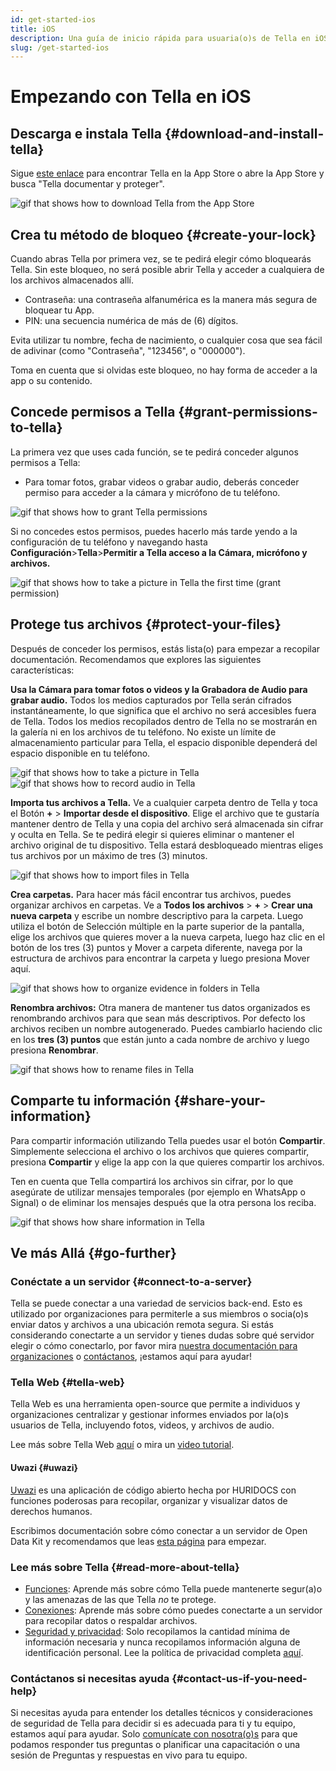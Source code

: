 ```yaml
---
id: get-started-ios
title: iOS
description: Una guía de inicio rápida para usuaria(o)s de Tella en iOS
slug: /get-started-ios
---
```


# Empezando con Tella en iOS

## Descarga e instala Tella {#download-and-install-tella}
Sigue [este enlace](https://apps.apple.com/us/app/tella-document-protect/id1598152580) para encontrar Tella en la App Store o abre la App Store y busca "Tella documentar y proteger".


<div class="gifs">
    <img src="img/getting-started/ios/find-and-download.gif" alt="gif that shows how to download Tella from the App Store" title="find and download gif" />
</div>



## Crea tu método de bloqueo {#create-your-lock}
Cuando abras Tella por primera vez, se te pedirá elegir cómo bloquearás Tella. Sin este bloqueo, no será posible abrir Tella y acceder a cualquiera de los archivos almacenados allí.

* Contraseña: una contraseña alfanumérica es la manera más segura de bloquear tu App.
* PIN: una secuencia numérica de más de (6) dígitos.

Evita utilizar tu nombre, fecha de nacimiento, o cualquier cosa que sea fácil de adivinar (como "Contraseña", "123456", o "000000").

Toma en cuenta que si olvidas este bloqueo, no hay forma de acceder a la app o su contenido.



## Concede permisos a Tella {#grant-permissions-to-tella}
La primera vez que uses cada función, se te pedirá conceder algunos permisos a Tella:



* Para tomar fotos, grabar videos o grabar audio, deberás conceder permiso para acceder a la cámara y micrófono de tu teléfono.


<div class="gifs">
    <img src="img/getting-started/ios/granting-permissions.gif" alt="gif that shows how to grant Tella permissions" title="grating permission gif" />
</div>



Si no concedes estos permisos, puedes hacerlo más tarde yendo a la configuración de tu teléfono y navegando hasta **Configuración**>**Tella**>**Permitir a Tella acceso a la Cámara, micrófono y archivos.**

<div class="gifs">
    <img src="img/getting-started/ios/taking-picture-permissions.gif" alt="gif that shows how to take a picture in Tella the first time (grant permission)" title="Tella will ask you to grant permissions the first time you open the camera" />
</div>



## Protege tus archivos {#protect-your-files}
Después de conceder los permisos, estás lista(o) para empezar a recopilar documentación. Recomendamos que explores las siguientes características:

**Usa la Cámara para tomar fotos o videos y la Grabadora de Audio para grabar audio.** Todos los medios capturados por Tella serán cifrados instantáneamente, lo que significa que  el archivo no será accesibles fuera de Tella. Todos los medios recopilados dentro de Tella no se mostrarán en la galería ni en los archivos de tu teléfono. No existe un límite de almacenamiento particular para Tella, el espacio disponible dependerá del espacio disponible en tu teléfono.


<div class="gifs">
    <img src="img/getting-started/ios/picture.gif" alt="gif that shows how to take a picture in Tella" title="take a picture in Tella" />
    <img src="img/getting-started/ios/recording.gif" alt="gif that shows how to record audio in Tella" title="record audio in Tella" />
</div> 





**Importa tus archivos a Tella.** Ve a cualquier carpeta dentro de Tella y toca el Botón **+** > **Importar desde el dispositivo**. Elige el archivo que te gustaría mantener dentro de Tella y una copia del archivo será almacenada sin cifrar y oculta en Tella. Se te pedirá elegir si quieres eliminar o mantener el archivo original de tu dispositivo. Tella estará desbloqueado mientras eliges tus archivos por un máximo de tres (3) minutos.

<div class="gifs">
    <img src="img/getting-started/ios/import-files.gif" alt="gif that shows how to import files in Tella" title="import files in Tella" />
</div> 


**Crea carpetas.** Para hacer más fácil encontrar tus archivos, puedes organizar archivos en carpetas. Ve a **Todos los archivos** > **+** > **Crear una nueva carpeta** y escribe un nombre descriptivo para la carpeta. Luego utiliza el botón de Selección múltiple en la parte superior de la pantalla, elige los archivos que quieres mover a la nueva carpeta, luego haz clic en el botón de los tres (3) puntos y Mover a carpeta diferente, navega por la estructura de archivos para encontrar la carpeta y luego presiona Mover aquí.


<div class="gifs">
    <img src="img/getting-started/ios/folders.gif" alt="gif that shows how to organize evidence in folders in Tella" title="folders in Tella" />
</div> 


**Renombra archivos:** Otra manera de mantener tus datos organizados es renombrando archivos para que sean más descriptivos. Por defecto los archivos reciben un nombre autogenerado. Puedes cambiarlo haciendo clic en los **tres (3) puntos** que están junto a cada nombre de archivo y luego presiona **Renombrar**.


<div class="gifs">
    <img src="img/getting-started/ios/rename.gif" alt="gif that shows how to rename files in Tella" title="rename files in Tella" />
</div> 


## Comparte tu información {#share-your-information}
Para compartir información utilizando Tella puedes usar el botón **Compartir**. Simplemente selecciona el archivo o los archivos que quieres compartir, presiona **Compartir** y elige la app con la que quieres compartir los archivos.

Ten en cuenta que Tella compartirá los archivos sin cifrar, por lo que asegúrate de utilizar mensajes temporales (por ejemplo en WhatsApp o Signal) o de eliminar los mensajes después que la otra persona los reciba.

<div class="gifs">
    <img src="img/getting-started/ios/share.gif" alt="gif that shows how share information in Tella" title="share information in Tella" />
</div> 






## Ve más Allá {#go-further}

### Conéctate a un servidor {#connect-to-a-server}
Tella se puede conectar a una variedad de servicios back-end. Esto es utilizado por organizaciones para permiterle a sus miembros o socia(o)s enviar datos y archivos a una ubicación remota segura. Si estás considerando conectarte a un servidor y tienes dudas sobre qué servidor elegir o cómo conectarlo, por favor mira [nuestra documentación para organizaciones](/for-organizations) o [contáctanos](/contact-us), ¡estamos aquí para ayudar!

### Tella Web {#tella-web}
Tella Web es una herramienta open-source que permite a individuos y organizaciones centralizar y gestionar informes enviados por la(o)s usuarios de Tella, incluyendo fotos, videos, y archivos de audio.

Lee más sobre Tella Web [aquí](/tella-web) o mira un [video tutorial](/video-tutorials#tella-web).

#### Uwazi {#uwazi}
[Uwazi](https://uwazi.io/) es una aplicación de código abierto hecha por HURIDOCS con funciones poderosas para recopilar, organizar y visualizar datos de derechos humanos.

Escribimos documentación sobre cómo conectar a un servidor de Open Data Kit y recomendamos que leas [esta página](/uwazi) para empezar.



### Lee más sobre Tella {#read-more-about-tella}
- [Funciones](/features): Aprende más sobre cómo Tella puede mantenerte segur(a)o y las amenazas de las que Tella _no_ te protege.
- [Conexiones](/for-organizations):  Aprende más sobre cómo puedes conectarte a un servidor para recopilar datos o respaldar archivos.
- [Seguridad y privacidad](/security-and-privacy): Solo recopilamos la cantidad mínima de información necesaria y nunca recopilamos información alguna de identificación personal. Lee la política de privacidad completa [aquí](/privacy).



### Contáctanos si necesitas ayuda {#contact-us-if-you-need-help}
Si necesitas ayuda para entender los detalles técnicos y consideraciones de seguridad de Tella para decidir si es adecuada para ti y tu equipo, estamos aquí para ayudar. Solo [comunícate con nosotra(o)s](/contact-us) para que podamos responder tus preguntas o planificar una capacitación o una sesión de Preguntas y respuestas en vivo para tu equipo.



